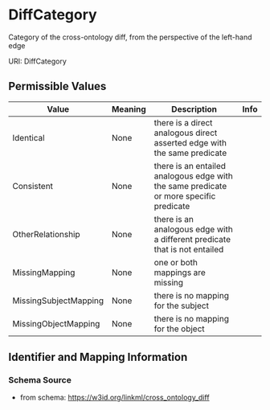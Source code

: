 # DiffCategory

Category of the cross-ontology diff, from the perspective of the left-hand edge

URI: DiffCategory

## Permissible Values

| Value | Meaning | Description | Info |
| --- | --- | --- | --- |
| Identical | None | there is a direct analogous direct asserted edge with the same predicate | |
| Consistent | None | there is an entailed analogous edge with the same predicate or more specific predicate | |
| OtherRelationship | None | there is an analogous edge with a different predicate that is not entailed | |
| MissingMapping | None | one or both mappings are missing | |
| MissingSubjectMapping | None | there is no mapping for the subject | |
| MissingObjectMapping | None | there is no mapping for the object | |


## Identifier and Mapping Information







### Schema Source


* from schema: https://w3id.org/linkml/cross_ontology_diff



